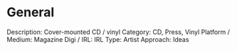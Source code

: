 # General

Description: Cover-mounted CD / vinyl
Category: CD, Press, Vinyl
Platform / Medium: Magazine
Digi / IRL: IRL
Type: Artist
Approach: Ideas